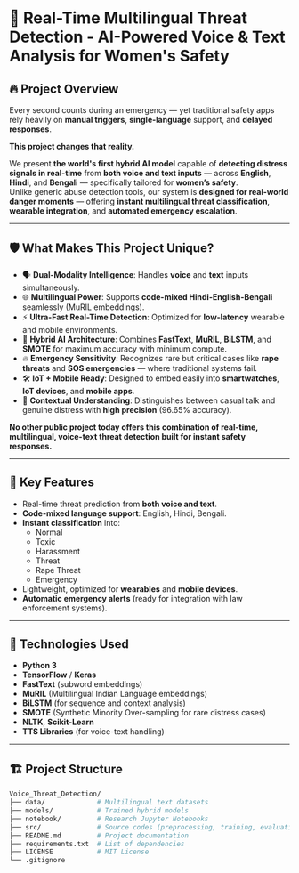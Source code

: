 # 🚨 Real-Time Multilingual Threat Detection - AI-Powered Voice & Text Analysis for Women's Safety

## 🔥 Project Overview

Every second counts during an emergency — yet traditional safety apps rely heavily on **manual triggers**, **single-language** support, and **delayed responses**.

**This project changes that reality.**

We present **the world's first hybrid AI model** capable of **detecting distress signals in real-time** from **both voice and text inputs** — across **English**, **Hindi**, and **Bengali** — specifically tailored for **women’s safety**.  
Unlike generic abuse detection tools, our system is **designed for real-world danger moments** — offering **instant multilingual threat classification**, **wearable integration**, and **automated emergency escalation**.

---

## 🛡️ What Makes This Project Unique?

- 🗣 **Dual-Modality Intelligence**: Handles **voice** and **text** inputs simultaneously.
- 🌐 **Multilingual Power**: Supports **code-mixed Hindi-English-Bengali** seamlessly (MuRIL embeddings).
- ⚡ **Ultra-Fast Real-Time Detection**: Optimized for **low-latency** wearable and mobile environments.
- 🤖 **Hybrid AI Architecture**: Combines **FastText**, **MuRIL**, **BiLSTM**, and **SMOTE** for maximum accuracy with minimum compute.
- 🔥 **Emergency Sensitivity**: Recognizes rare but critical cases like **rape threats** and **SOS emergencies** — where traditional systems fail.
- 🛠 **IoT + Mobile Ready**: Designed to embed easily into **smartwatches**, **IoT devices**, and **mobile apps**.
- 🧠 **Contextual Understanding**: Distinguishes between casual talk and genuine distress with **high precision** (96.65% accuracy).

**No other public project today offers this combination of real-time, multilingual, voice-text threat detection built for instant safety responses.**

---

## 🚀 Key Features

- Real-time threat prediction from **both voice and text**.
- **Code-mixed language support**: English, Hindi, Bengali.
- **Instant classification** into:
  - Normal
  - Toxic
  - Harassment
  - Threat
  - Rape Threat
  - Emergency
- Lightweight, optimized for **wearables** and **mobile devices**.
- **Automatic emergency alerts** (ready for integration with law enforcement systems).

---

## 🧠 Technologies Used

- **Python 3**
- **TensorFlow** / **Keras**
- **FastText** (subword embeddings)
- **MuRIL** (Multilingual Indian Language embeddings)
- **BiLSTM** (for sequence and context analysis)
- **SMOTE** (Synthetic Minority Over-sampling for rare distress cases)
- **NLTK**, **Scikit-Learn**
- **TTS Libraries** (for voice-text handling)

---

## 🏗️ Project Structure

```bash
Voice_Threat_Detection/
├── data/             # Multilingual text datasets
├── models/           # Trained hybrid models
├── notebook/         # Research Jupyter Notebooks
├── src/              # Source codes (preprocessing, training, evaluation)
├── README.md         # Project documentation
├── requirements.txt  # List of dependencies
├── LICENSE           # MIT License
└── .gitignore
